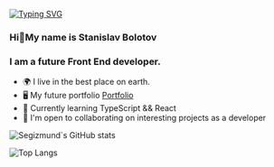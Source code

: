[![Typing SVG](https://readme-typing-svg.herokuapp.com?color=%BC00881&lines=Не_бейте_пожалуйста_я_только_учусь)](https://git.io/typing-svg)
### Hi👋My name is Stanislav Bolotov

### I am a future Front End developer.

*   🌍  I live in the best place on earth.
*   🖥️  My future portfolio <a target="_blank" rel="noreferrer" href='#'>Portfolio</a>
*   🧠  Currently learning TypeScript && React
*   🤝  I'm open to collaborating on interesting projects as a developer


![Segizmund`s GitHub stats](https://github-readme-stats.vercel.app/api?username=StasBolotov&show_icons=true&theme=radical)

![Top Langs](https://github-readme-stats.vercel.app/api/top-langs/?username=StasBolotov&theme=tokyonight&layout=compact)

<!--
**StasBolotov/StasBolotov** is a ✨ _special_ ✨ repository because its `README.md` (this file) appears on your GitHub profile.

Here are some ideas to get you started:

- 🔭 I’m currently working on ...
- 🌱 I’m currently learning ...
- 👯 I’m looking to collaborate on ...
- 🤔 I’m looking for help with ...
- 💬 Ask me about ...
- 📫 How to reach me: ...
- 😄 Pronouns: ...
- ⚡ Fun fact: ...
-->

